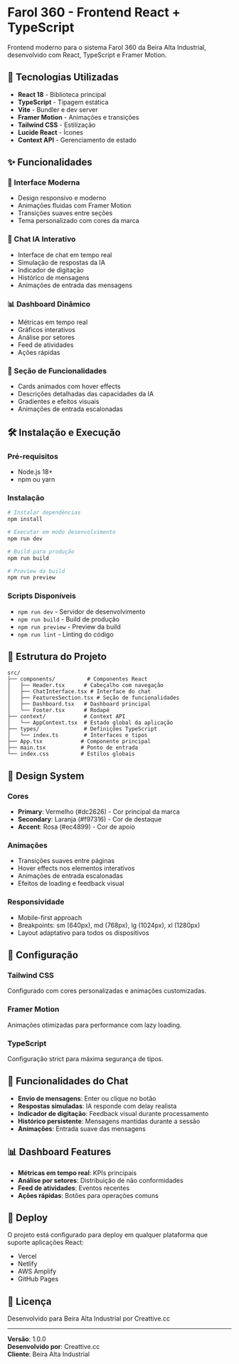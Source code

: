 # Farol 360 - Frontend React + TypeScript

Frontend moderno para o sistema Farol 360 da Beira Alta Industrial, desenvolvido com React, TypeScript e Framer Motion.

## 🚀 Tecnologias Utilizadas

- **React 18** - Biblioteca principal
- **TypeScript** - Tipagem estática
- **Vite** - Bundler e dev server
- **Framer Motion** - Animações e transições
- **Tailwind CSS** - Estilização
- **Lucide React** - Ícones
- **Context API** - Gerenciamento de estado

## ✨ Funcionalidades

### 🎨 Interface Moderna
- Design responsivo e moderno
- Animações fluidas com Framer Motion
- Transições suaves entre seções
- Tema personalizado com cores da marca

### 💬 Chat IA Interativo
- Interface de chat em tempo real
- Simulação de respostas da IA
- Indicador de digitação
- Histórico de mensagens
- Animações de entrada das mensagens

### 📊 Dashboard Dinâmico
- Métricas em tempo real
- Gráficos interativos
- Análise por setores
- Feed de atividades
- Ações rápidas

### 🎯 Seção de Funcionalidades
- Cards animados com hover effects
- Descrições detalhadas das capacidades da IA
- Gradientes e efeitos visuais
- Animações de entrada escalonadas

## 🛠️ Instalação e Execução

### Pré-requisitos
- Node.js 18+ 
- npm ou yarn

### Instalação
```bash
# Instalar dependências
npm install

# Executar em modo desenvolvimento
npm run dev

# Build para produção
npm run build

# Preview da build
npm run preview
```

### Scripts Disponíveis
- `npm run dev` - Servidor de desenvolvimento
- `npm run build` - Build de produção
- `npm run preview` - Preview da build
- `npm run lint` - Linting do código

## 📁 Estrutura do Projeto

```
src/
├── components/          # Componentes React
│   ├── Header.tsx      # Cabeçalho com navegação
│   ├── ChatInterface.tsx # Interface do chat
│   ├── FeaturesSection.tsx # Seção de funcionalidades
│   ├── Dashboard.tsx   # Dashboard principal
│   └── Footer.tsx      # Rodapé
├── context/            # Context API
│   └── AppContext.tsx  # Estado global da aplicação
├── types/              # Definições TypeScript
│   └── index.ts        # Interfaces e tipos
├── App.tsx            # Componente principal
├── main.tsx           # Ponto de entrada
└── index.css          # Estilos globais
```

## 🎨 Design System

### Cores
- **Primary**: Vermelho (#dc2626) - Cor principal da marca
- **Secondary**: Laranja (#f97316) - Cor de destaque
- **Accent**: Rosa (#ec4899) - Cor de apoio

### Animações
- Transições suaves entre páginas
- Hover effects nos elementos interativos
- Animações de entrada escalonadas
- Efeitos de loading e feedback visual

### Responsividade
- Mobile-first approach
- Breakpoints: sm (640px), md (768px), lg (1024px), xl (1280px)
- Layout adaptativo para todos os dispositivos

## 🔧 Configuração

### Tailwind CSS
Configurado com cores personalizadas e animações customizadas.

### Framer Motion
Animações otimizadas para performance com lazy loading.

### TypeScript
Configuração strict para máxima segurança de tipos.

## 📱 Funcionalidades do Chat

- **Envio de mensagens**: Enter ou clique no botão
- **Respostas simuladas**: IA responde com delay realista
- **Indicador de digitação**: Feedback visual durante processamento
- **Histórico persistente**: Mensagens mantidas durante a sessão
- **Animações**: Entrada suave das mensagens

## 📊 Dashboard Features

- **Métricas em tempo real**: KPIs principais
- **Análise por setores**: Distribuição de não conformidades
- **Feed de atividades**: Eventos recentes
- **Ações rápidas**: Botões para operações comuns

## 🚀 Deploy

O projeto está configurado para deploy em qualquer plataforma que suporte aplicações React:

- Vercel
- Netlify
- AWS Amplify
- GitHub Pages

## 📄 Licença

Desenvolvido para Beira Alta Industrial por Creattive.cc

---

**Versão**: 1.0.0  
**Desenvolvido por**: Creattive.cc  
**Cliente**: Beira Alta Industrial

